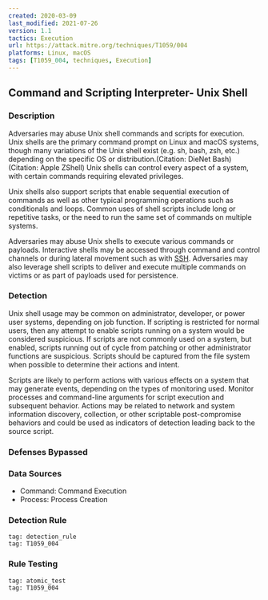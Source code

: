 ```yaml
---
created: 2020-03-09
last_modified: 2021-07-26
version: 1.1
tactics: Execution
url: https://attack.mitre.org/techniques/T1059/004
platforms: Linux, macOS
tags: [T1059_004, techniques, Execution]
---
```


## Command and Scripting Interpreter- Unix Shell

### Description

Adversaries may abuse Unix shell commands and scripts for execution. Unix shells are the primary command prompt on Linux and macOS systems, though many variations of the Unix shell exist (e.g. sh, bash, zsh, etc.) depending on the specific OS or distribution.(Citation: DieNet Bash)(Citation: Apple ZShell) Unix shells can control every aspect of a system, with certain commands requiring elevated privileges.

Unix shells also support scripts that enable sequential execution of commands as well as other typical programming operations such as conditionals and loops. Common uses of shell scripts include long or repetitive tasks, or the need to run the same set of commands on multiple systems.

Adversaries may abuse Unix shells to execute various commands or payloads. Interactive shells may be accessed through command and control channels or during lateral movement such as with [SSH](https://attack.mitre.org/techniques/T1021/004). Adversaries may also leverage shell scripts to deliver and execute multiple commands on victims or as part of payloads used for persistence.

### Detection

Unix shell usage may be common on administrator, developer, or power user systems, depending on job function. If scripting is restricted for normal users, then any attempt to enable scripts running on a system would be considered suspicious. If scripts are not commonly used on a system, but enabled, scripts running out of cycle from patching or other administrator functions are suspicious. Scripts should be captured from the file system when possible to determine their actions and intent.

Scripts are likely to perform actions with various effects on a system that may generate events, depending on the types of monitoring used. Monitor processes and command-line arguments for script execution and subsequent behavior. Actions may be related to network and system information discovery, collection, or other scriptable post-compromise behaviors and could be used as indicators of detection leading back to the source script. 

### Defenses Bypassed



### Data Sources

  - Command: Command Execution
  -  Process: Process Creation
### Detection Rule

```query
tag: detection_rule
tag: T1059_004
```

### Rule Testing

```query
tag: atomic_test
tag: T1059_004
```
